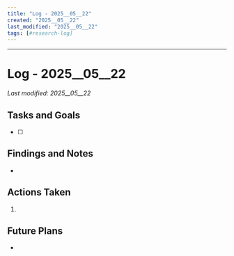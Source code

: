 ```yaml
---
title: "Log - 2025__05__22"
created: "2025__05__22"
last_modified: "2025__05__22"
tags: [#research-log]
---
```


---
# Log - 2025__05__22  
_Last modified: 2025__05__22_

## Tasks and Goals
- [ ] 

## Findings and Notes
- 

## Actions Taken
1.   

## Future Plans
- 
